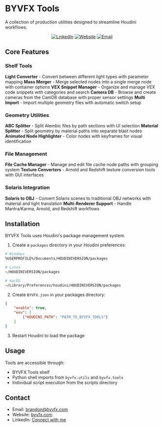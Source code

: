 # BYVFX Tools

A collection of production utilities designed to streamline Houdini workflows.

<div align="center">

[![LinkedIn](https://img.shields.io/badge/LinkedIn-Connect-blue.svg)](https://linkedin.com/brandoncyoung)
[![Website](https://img.shields.io/badge/Website-BYVFX-green.svg)](https://byvfx.com/)
[![Email](https://img.shields.io/badge/Email-Contact-red.svg)](mailto:brandon@byvfx.com)

</div>

## Core Features

### Shelf Tools

**Light Converter** - Convert between different light types with parameter mapping
**Mass Merger** - Merge selected nodes into a single merge node with container options
**VEX Snippet Manager** - Organize and manage VEX code snippets with categories and search
**Camera DB** - Browse and create cameras from the CamDB database with proper sensor settings
**Multi Import** - Import multiple geometry files with automatic switch setup

### Geometry Utilities

**ABC Splitter** - Split Alembic files by path sections with UI selection
**Material Splitter** - Split geometry by material paths into separate blast nodes
**Animated Node Highlighter** - Color nodes with keyframes for visual identification

### File Management

**File Cache Manager** - Manage and edit file cache node paths with grouping system
**Texture Converters** - Arnold and Redshift texture conversion tools with GUI interfaces

### Solaris Integration

**Solaris to OBJ** - Convert Solaris scenes to traditional OBJ networks with material and light translation
**Multi-Renderer Support** - Handle Mantra/Karma, Arnold, and Redshift workflows

## Installation

BYVFX Tools uses Houdini's package management system.

1. Create a `packages` directory in your Houdini preferences:

```bash
# Windows
%USERPROFILE%/Documents/HOUDINIVERSION/packages

# Linux  
~/HOUDINIVERSION/packages

# macOS
~/Library/Preferences/houdini/HOUDINIVERSION/packages
```

2. Create `BYVFX.json` in your packages directory:

```json
{
    "enable": true,
    "env": [
        {"HOUDINI_PATH": "PATH_TO_BYVFX_TOOLS"}
    ]
}
```

3. Restart Houdini to load the package

## Usage

Tools are accessible through:
- BYVFX Tools shelf
- Python shell imports from `byvfx.utils` and `byvfx.tools`
- Individual script execution from the scripts directory

## Contact

- Email: [brandon@byvfx.com](mailto:brandon@byvfx.com)
- Website: [byvfx.com](https://byvfx.com)
- LinkedIn: [Connect with me](https://linkedin.com/brandoncyoung)
